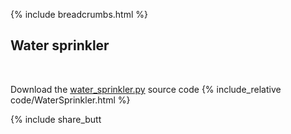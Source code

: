 {% include breadcrumbs.html %}

## Water sprinkler
<div class="header_line"><br/></div>

Download the [water_sprinkler.py](code/water_sprinkler.py) source code
{% include_relative code/WaterSprinkler.html %}

<p style="clear: both;"></p>

{% include share_butt